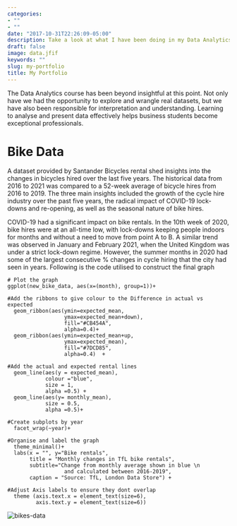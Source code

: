```yaml
---
categories:
- ""
- ""
date: "2017-10-31T22:26:09-05:00"
description: Take a look at what I have been doing in my Data Analytics course!
draft: false
image: data.jfif
keywords: ""
slug: my-portfolio
title: My Portfolio
---
```


The Data Analytics course has been beyond insightful at this point. Not only have we had the opportunity to explore and wrangle real datasets, but we have also been responsible for interpretation and understanding. Learning to analyse and present data effectively helps business students become exceptional professionals. 

# Bike Data

A dataset provided by Santander Bicycles rental shed insights into the changes in bicycles hired over the last five years. The historical data from 2016 to 2021 was compared to a 52-week average of bicycle hires from 2016 to 2019. The three main insights included the growth of the cycle hire industry over the past five years, the radical impact of COVID-19 lock-downs and re-opening, as well as the seasonal nature of bike hires. 

COVID-19 had a significant impact on bike rentals. In the 10th week of 2020, bike hires were at an all-time low, with lock-downs keeping people indoors for months and without a need to move from point A to B. A similar trend was observed in January and February 2021, when the United Kingdom was under a strict lock-down regime. However, the summer months in 2020 had some of the largest consecutive % changes in cycle hiring that the city had seen in years. 
Following is the code utilised to construct the final graph

```{r Monthly_rental_graph, message = FALSE, error = FALSE}
# Plot the graph
ggplot(new_bike_data, aes(x=(month), group=1))+
  
#Add the ribbons to give colour to the Difference in actual vs expected  
  geom_ribbon(aes(ymin=expected_mean,
                  ymax=expected_mean+down),
                  fill="#CB454A",
                  alpha=0.4)+
  geom_ribbon(aes(ymin=expected_mean+up,
                  ymax=expected_mean),
                  fill="#7DCD85",
                  alpha=0.4)  +
  
#Add the actual and expected rental lines
  geom_line(aes(y = expected_mean), 
            colour ="blue", 
            size = 1, 
            alpha =0.5) + 
  geom_line(aes(y= monthly_mean), 
            size = 0.5, 
            alpha =0.5)+
  
#Create subplots by year  
  facet_wrap(~year)+
  
#Organise and label the graph  
  theme_minimal()+
  labs(x = "", y="Bike rentals", 
       title = "Monthly changes in TfL bike rentals", 
       subtitle="Change from monthly average shown in blue \n 
                  and calculated between 2016-2019", 
       caption = "Source: TfL, London Data Store") + 
  
#Adjust Axis labels to ensure they dont overlap
  theme (axis.text.x = element_text(size=6), 
         axis.text.y = element_text(size=6))
```


![bikes-data](/img/blogs/bikes-data.png)